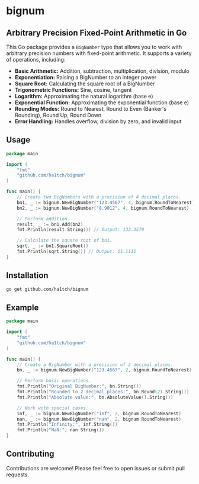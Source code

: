 # bignum
## Arbitrary Precision Fixed-Point Arithmetic in Go

This Go package provides a `BigNumber` type that allows you to work with arbitrary precision numbers with fixed-point arithmetic. It supports a variety of operations, including:

* **Basic Arithmetic:** Addition, subtraction, multiplication, division, modulo
* **Exponentiation:** Raising a BigNumber to an integer power
* **Square Root:** Calculating the square root of a BigNumber
* **Trigonometric Functions:** Sine, cosine, tangent
* **Logarithm:** Approximating the natural logarithm (base e)
* **Exponential Function:** Approximating the exponential function (base e)
* **Rounding Modes:**  Round to Nearest, Round to Even (Banker's Rounding), Round Up, Round Down
* **Error Handling:** Handles overflow, division by zero, and invalid input

## Usage

```go
package main

import (
	"fmt"
	"github.com/ha1tch/bignum"
)

func main() {
	// Create two BigNumbers with a precision of 4 decimal places.
	bn1, _ := bignum.NewBigNumber("123.4567", 4, bignum.RoundToNearest)
	bn2, _ := bignum.NewBigNumber("8.9012", 4, bignum.RoundToNearest)

	// Perform addition.
	result, _ := bn1.Add(bn2)
	fmt.Println(result.String()) // Output: 132.3579

	// Calculate the square root of bn1.
	sqrt, _ := bn1.SquareRoot()
	fmt.Println(sqrt.String()) // Output: 11.1111
}
```

## Installation

```bash
go get github.com/ha1tch/bignum
```

## Example

```go
package main

import (
	"fmt"
	"github.com/ha1tch/bignum"
)

func main() {
	// Create a BigNumber with a precision of 2 decimal places.
	bn, _ := bignum.NewBigNumber("123.4567", 2, bignum.RoundToNearest)

	// Perform basic operations.
	fmt.Println("Original BigNumber:", bn.String()) 
	fmt.Println("Rounded to 2 decimal places:", bn.Round(2).String())
	fmt.Println("Absolute value:", bn.AbsoluteValue().String()) 

	// Work with special cases.
	inf, _ := bignum.NewBigNumber("inf", 2, bignum.RoundToNearest)
	nan, _ := bignum.NewBigNumber("nan", 2, bignum.RoundToNearest)
	fmt.Println("Infinity:", inf.String())
	fmt.Println("NaN:", nan.String())
}
```

## Contributing

Contributions are welcome! Please feel free to open issues or submit pull requests.
